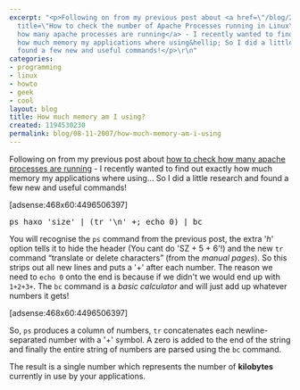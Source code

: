 ```yaml
---
excerpt: "<p>Following on from my previous post about <a href=\"/blog/25-10-2007/the-price-of-sucess-too-many-users\"
  title=\"How to check the number of Apache Processes running in Linux\">how to check
  how many apache processes are running</a> - I recently wanted to find out exactly
  how much memory my applications where using&hellip; So I did a little research and
  found a few new and useful commands!</p>\r\n"
categories:
- programming
- linux
- howto
- geek
- cool
layout: blog
title: How much memory am I using?
created: 1194530230
permalink: blog/08-11-2007/how-much-memory-am-i-using
---
```

<p>Following on from my previous post about <a href="/blog/25-10-2007/the-price-of-sucess-too-many-users" title="How to check the number of Apache Processes running in Linux">how to check how many apache processes are running</a> - I recently wanted to find out exactly how much memory my applications where using&hellip; So I did a little research and found a few new and useful commands!</p>
<!--break-->
<p>[adsense:468x60:4496506397]</p>
<pre language="bash">
ps haxo 'size' | (tr '\n' +; echo 0) | bc
</pre>
<p>You will recognise the <code>ps</code> command from the previous post, the extra '<em>h</em>' option tells it to hide the header (You cant do 'SZ + 5 + 6'!) and the new <code>tr</code> command <q>translate or delete characters</q> (from the <em>manual pages</em>). So this strips out all new lines and puts a '+' after each number. The reason we need to <code>echo 0</code> onto the end is because if we didn't we would end up with <code>1+2+3+</code>. The <code>bc</code> command is a <em>basic calculator</em> and will just add up whatever numbers it gets!</p>
<p>[adsense:468x60:4496506397]</p>
<p>So, <code>ps</code> produces a column of numbers, <code>tr</code> concatenates each newline-separated number with a '+' symbol. A zero is added to the end of the string and finally the entire string of numbers are parsed using the <code>bc</code> command.</p>
<p>The result is a single number which represents the number of <strong>kilobytes</strong> currently in use by your applications.</p>
